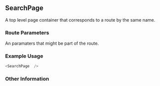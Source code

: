 ## SearchPage
A top level page container that corresponds to a route by the same name.

### Route Parameters
An paramaters that might be part of the route.

### Example Usage

```js
<SearchPage  />
```


### Other Information
